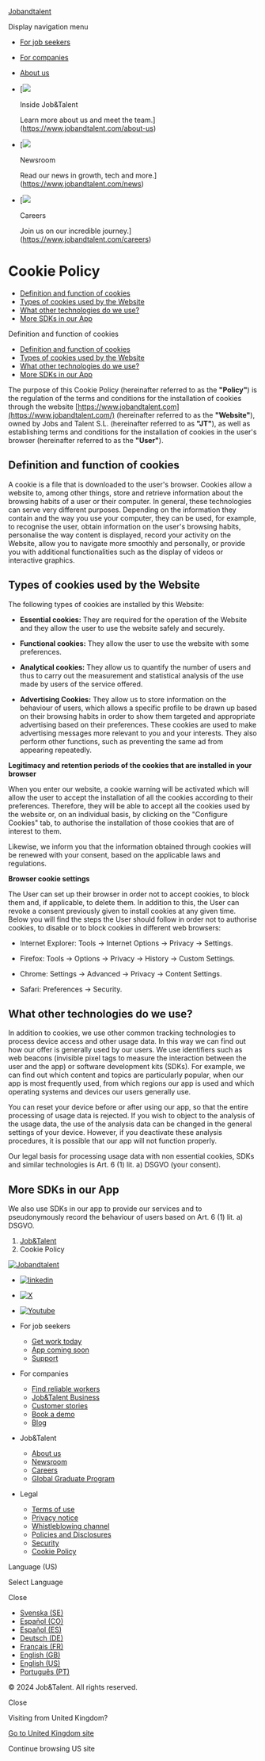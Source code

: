 [Jobandtalent](https://www.jobandtalent.com/)

Display navigation menu

* [For job seekers](https://www.jobandtalent.com/job-seekers)
* [For companies](https://www.jobandtalent.com/companies)
* [About us](#)

* [![ ](//images.ctfassets.net/rwvqakfewndl/3VW5fc4AancG57iepBY1jM/f5566f8e9f812167bc2bbe8bd1aa5f5d/Logo_Job_Talent.svg)
    
    Inside Job&Talent
    
    Learn more about us and meet the team.](https://www.jobandtalent.com/about-us)
* [![ ](//images.ctfassets.net/rwvqakfewndl/4lDP31oR0Oc4QSKWQYMeiJ/8d68a26755afdf8ffe1bee1628a53207/img_blank_state_notifications.svg)
    
    Newsroom
    
    Read our news in growth, tech and more.](https://www.jobandtalent.com/news)
* [![ ](//images.ctfassets.net/rwvqakfewndl/1OWT5q0p1IhWgRvAcvp53Y/db9ef1d287e49c74af1b820fe0b2784d/img_careers_primary_on_dark.svg)
    
    Careers
    
    Join us on our incredible journey.](https://www.jobandtalent.com/careers)

Cookie Policy
=============

* [Definition and function of cookies](#definition-and-function-of-cookies)
* [Types of cookies used by the Website](#types-of-cookies-used-by-the-website)
* [What other technologies do we use?](#what-other-technologies-do-we-use)
* [More SDKs in our App](#more-sdks-in-our-app)

Definition and function of cookies

* [Definition and function of cookies](#definition-and-function-of-cookies)
* [Types of cookies used by the Website](#types-of-cookies-used-by-the-website)
* [What other technologies do we use?](#what-other-technologies-do-we-use)
* [More SDKs in our App](#more-sdks-in-our-app)

The purpose of this Cookie Policy (hereinafter referred to as the **"Policy"**) is the regulation of the terms and conditions for the installation of cookies through the website [https://www.jobandtalent.com](https://www.jobandtalent.com/) (hereinafter referred to as the **"Website"**), owned by Jobs and Talent S.L. (hereinafter referred to as **"JT"**), as well as establishing terms and conditions for the installation of cookies in the user's browser (hereinafter referred to as the **"User"**).

Definition and function of cookies
----------------------------------

A cookie is a file that is downloaded to the user's browser. Cookies allow a website to, among other things, store and retrieve information about the browsing habits of a user or their computer. In general, these technologies can serve very different purposes. Depending on the information they contain and the way you use your computer, they can be used, for example, to recognise the user, obtain information on the user's browsing habits, personalise the way content is displayed, record your activity on the Website, allow you to navigate more smoothly and personally, or provide you with additional functionalities such as the display of videos or interactive graphics.

Types of cookies used by the Website
------------------------------------

The following types of cookies are installed by this Website:

* **Essential cookies:** They are required for the operation of the Website and they allow the user to use the website safely and securely. 
    
* **Functional cookies:** They allow the user to use the website with some preferences. 
    
* **Analytical cookies:** They allow us to quantify the number of users and thus to carry out the measurement and statistical analysis of the use made by users of the service offered. 
    
* **Advertising Cookies:** They allow us to store information on the behaviour of users, which allows a specific profile to be drawn up based on their browsing habits in order to show them targeted and appropriate advertising based on their preferences. These cookies are used to make advertising messages more relevant to you and your interests. They also perform other functions, such as preventing the same ad from appearing repeatedly.
    

**Legitimacy and retention periods of the cookies that are installed in your browser**

When you enter our website, a cookie warning will be activated which will allow the user to accept the installation of all the cookies according to their preferences. Therefore, they will be able to accept all the cookies used by the website or, on an individual basis, by clicking on the "Configure Cookies" tab, to authorise the installation of those cookies that are of interest to them. 

Likewise, we inform you that the information obtained through cookies will be renewed with your consent, based on the applicable laws and regulations. 

**Browser cookie settings**

The User can set up their browser in order not to accept cookies, to block them and, if applicable, to delete them. In addition to this, the User can revoke a consent previously given to install cookies at any given time. Below you will find the steps the User should follow in order not to authorise cookies, to disable or to block cookies in different web browsers:

* Internet Explorer: Tools -> Internet Options -> Privacy -> Settings.
    
* Firefox: Tools -> Options -> Privacy -> History -> Custom Settings.
    
* Chrome: Settings -> Advanced -> Privacy -> Content Settings.
    
* Safari: Preferences -> Security.
    

What other technologies do we use?
----------------------------------

In addition to cookies, we use other common tracking technologies to process device access and other usage data. In this way we can find out how our offer is generally used by our users. We use identifiers such as web beacons (invisible pixel tags to measure the interaction between the user and the app) or software development kits (SDKs). For example, we can find out which content and topics are particularly popular, when our app is most frequently used, from which regions our app is used and which operating systems and devices our users generally use.

You can reset your device before or after using our app, so that the entire processing of usage data is rejected. If you wish to object to the analysis of the usage data, the use of the analysis data can be changed in the general settings of your device. However, if you deactivate these analysis procedures, it is possible that our app will not function properly.

Our legal basis for processing usage data with non essential cookies, SDKs and similar technologies is Art. 6 (1) lit. a) DSGVO (your consent).

More SDKs in our App
--------------------

We also use SDKs in our app to provide our services and to pseudonymously record the behaviour of users based on Art. 6 (1) lit. a) DSGVO. 

1. [Job&Talent](https://www.jobandtalent.com/) 
2. Cookie Policy 

[![Jobandtalent](//images.ctfassets.net/rwvqakfewndl/2Yz539fFEIn0xTq7DuvBXF/a7b416c109081775e893b612a22e98c0/jt_logo.svg)](https://www.jobandtalent.com/)

* [![linkedin](//images.ctfassets.net/rwvqakfewndl/dhJ7f4qj4lr4mRgdvSVP7/a0e27a3233486ab02c8b0625bfd4c8b5/img_icon_linkedin.svg)](https://www.linkedin.com/company/jobandtalent)
* [![X](//images.ctfassets.net/rwvqakfewndl/4tMNBmO2AukEHRfzXiV8Jn/0ed95f1e72a3ffc79c619be18bd877da/img_icon_social_brands_x_twitter.svg)](https://twitter.com/jobandtalent_hq)
* [![Youtube](//images.ctfassets.net/rwvqakfewndl/2iN8uFROA71TEa6IcQfe66/677f513f5d7f2c43c07d802e89a89c8d/ic_social_brands_youtube.svg)](https://www.youtube.com/@jobandtalent_)

* For job seekers
    * [Get work today](https://www.jobandtalent.com/job-seekers)
    * [App coming soon](https://www.jobandtalent.com/job-seekers/app-download)
    * [Support](https://jobandtalent-us.kustomer.help/)
* For companies
    * [Find reliable workers](https://www.jobandtalent.com/companies)
    * [Job&Talent Business](https://www.jobandtalent.com/companies/platform)
    * [Customer stories](https://www.jobandtalent.com/companies/case-studies)
    * [Book a demo](https://www.jobandtalent.com/companies/demo)
    * [Blog](https://www.jobandtalent.com/companies/blog)
* Job&Talent
    * [About us](https://www.jobandtalent.com/about-us)
    * [Newsroom](https://www.jobandtalent.com/news)
    * [Careers](https://www.jobandtalent.com/careers)
    * [Global Graduate Program](https://www.jobandtalent.com/careers/global-graduate-program)
* Legal
    * [Terms of use](https://www.jobandtalent.com/legal/terms-of-use)
    * [Privacy notice](https://www.jobandtalent.com/legal/privacy-notice)
    * [Whistleblowing channel](https://www.jobandtalent.com/whistleblowing-channel)
    * [Policies and Disclosures](https://www.jobandtalent.com/legal/policies-and-disclosures)
    * [Security](https://www.jobandtalent.com/security)
    * [Cookie Policy](https://www.jobandtalent.com/legal/cookies)

Language (US)

Select Language

Close

* [Svenska (SE)](https://www.jobandtalent.se/)
* [Español (CO)](https://www.jobandtalent.co/)
* [Español (ES)](https://www.jobandtalent.es/)
* [Deutsch (DE)](https://www.jobandtalent.de/)
* [Français (FR)](https://www.jobandtalent.fr/)
* [English (GB)](https://www.jobandtalent.co.uk/)
* [English (US)](https://www.jobandtalent.com/)
* [Português (PT)](https://www.jobandtalent.com.pt/)

© 2024 Job&Talent. All rights reserved.

Close

Visiting from United Kingdom?

[Go to United Kingdom site](https://www.jobandtalent.co.uk/)

Continue browsing US site